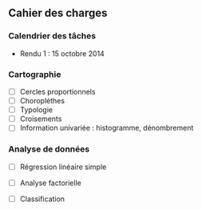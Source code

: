 ## Cahier des charges

### Calendrier des tâches

- Rendu 1 : 15 octobre 2014


### Cartographie

- [ ] Cercles proportionnels
- [ ] Choropléthes
- [ ] Typologie
- [ ] Croisements
- [ ] Information univariée : histogramme, dénombrement

### Analyse de données

- [ ] Régression linéaire simple
- [ ] Analyse factorielle
- [ ] Classification



